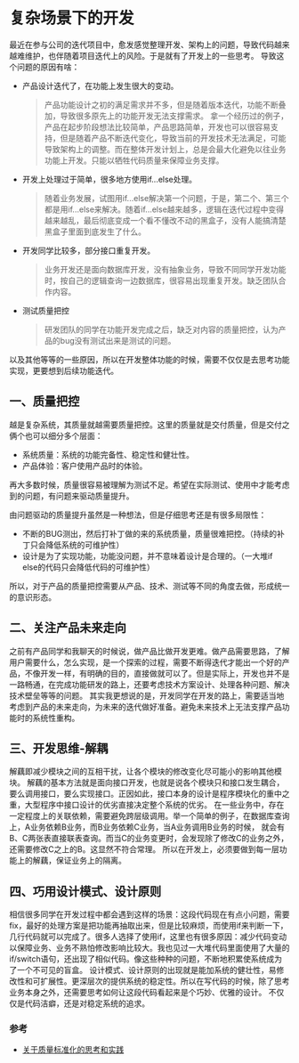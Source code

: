 # 复杂场景下的开发

最近在参与公司的迭代项目中，愈发感觉整理开发、架构上的问题，导致代码越来越难维护，也伴随着项目迭代上的风险。于是就有了开发上的一些思考。
导致这个问题的原因有啥：

* 产品设计迭代了，在功能上发生很大的变动。

  > 产品功能设计之初的满足需求并不多，但是随着版本迭代，功能不断叠加，导致很多原先上的功能开发无法支撑需求。
  > 拿一个经历过的例子，产品在起步阶段想法比较简单，产品思路简单，开发也可以很容易支持，但是随着产品不断迭代变化，导致当前的开发技术无法满足，可能导致架构上的调整。而在整体开发计划上，总是会最大化避免以往业务功能上开发。只能以牺牲代码质量来保障业务支撑。

* 开发上处理过于简单，很多地方使用if...else处理。

  > 随着业务发展，试图用if...else解决第一个问题，于是，第二个、第三个都是用if...else来解决。随着if...else越来越多，逻辑在迭代过程中变得越来越乱，最后彻底变成一个看不懂改不动的黑盒子，没有人能搞清楚黑盒子里面到底发生了什么。

* 开发同学比较多，部分接口重复开发。

  > 业务开发还是面向数据库开发，没有抽象业务，导致不同同学开发功能时，按自己的逻辑查询一边数据库，很容易出现重复开发。缺乏团队合作内容。
  
* 测试质量把控

  > 研发团队的同学在功能开发完成之后，缺乏对内容的质量把控，认为产品的bug没有测试出来是测试的问题。

以及其他等等的一些原因，所以在开发整体功能的时候，需要不仅仅是去思考功能实现，更要想到后续功能迭代。

## 一、质量把控

越是复杂系统，其质量就越需要质量把控。这里的质量就是交付质量，但是交付之俩个也可以细分多个层面：

* 系统质量：系统的功能完备性、稳定性和健壮性。
* 产品体验：客户使用产品时的体验。

再大多数时候，质量很容易被理解为测试不足。希望在实际测试、使用中才能考虑到的问题，有问题来驱动质量提升。

由问题驱动的质量提升虽然是一种想法，但是仔细思考还是有很多局限性：

* 不断的BUG测出，然后打补丁做的来的系统质量，质量很难把控。（持续的补丁只会降低系统的可维护性）
* 设计是为了实现功能，功能没问题，并不意味着设计是合理的。（一大堆if else的代码只会降低代码的可维护性）

所以，对于产品的质量把控需要从产品、技术、测试等不同的角度去做，形成统一的意识形态。



## 二、关注产品未来走向

之前有产品同学和我聊天的时候说，做产品比做开发更难。做产品需要思路，了解用户需要什么，怎么实现，是一个探索的过程，需要不断得迭代才能出一个好的产品，不像开发一样，有明确的目的，直接做就可以了。但是实际上，开发也并不是一路畅通，在完成功能研发的路上，还要考虑技术方案设计、处理各种问题、解决技术壁垒等等的问题。
其实我更想说的是，开发同学在开发的路上，需要适当地考虑到产品的未来走向，为未来的迭代做好准备。避免未来技术上无法支撑产品功能时的系统性重构。



## 三、开发思维-解耦

解藕即减少模块之间的互相干扰，让各个模块的修改变化尽可能小的影响其他模块。
解藕的基本方法就是面向接口开发，也就是说各个模块只和接口发生耦合，要么调用接口，要么实现接口。正因如此，接口本身的设计是程序模块化的重中之重，大型程序中接口设计的优劣直接决定整个系统的优劣。
在一些业务中，存在一定程度上的关联依赖，需要避免跨层级调用。举一个简单的例子，在数据库查询上，A业务依赖B业务，而B业务依赖C业务，当A业务调用B业务的时候， 就会有B、C两张表直接联表查询。而当C的业务变更时，会发现除了修改C的业务之外，还需要修改C之上的B。这显然不符合常理。
所以在开发上，必须要做到每一层功能上的解藕，保证业务上的隔离。



## 四、巧用设计模式、设计原则

相信很多同学在开发过程中都会遇到这样的场景：这段代码现在有点小问题，需要fix，最好的处理方案是把功能再抽取出来，但是比较麻烦，而使用if来判断一下，几行代码就可以完成了。很多人选择了使用if，这里也有很多原因：减少代码变动以保障业务、业务不熟怕修改影响比较大。我也见过一大堆代码里面使用了大量的if/switch语句，还出现了相似代码。像这些种种的问题，不断地积累使系统成为了一个不可见的盲盒。
设计模式、设计原则的出现就是能加系统的健壮性，易修改性和可扩展性。更深层次的提供系统的稳定性。所以在写代码的时候，除了思考业务本身之外，还需要思考如何让这段代码看起来是个巧妙、优雅的设计。
不仅仅是代码洁癖，还是对稳定系统的追求。





### 参考

* [关于质量标准化的思考和实践](https://mp.weixin.qq.com/s/WM9ZOe2Rf1Jn0nmT4MI5Gw)